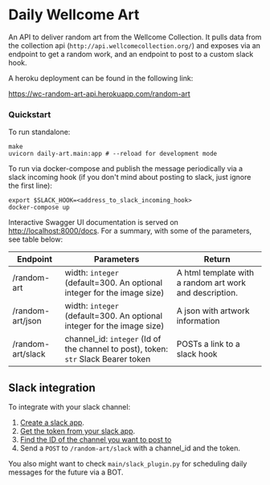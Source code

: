 # Daily Wellcome Art

An API to deliver random art from the Wellcome Collection. It pulls data from the collection api (`http://api.wellcomecollection.org/`) and exposes via an endpoint to get a random work, and an endpoint to post to a custom slack hook.

A heroku deployment can be found in the following link:

https://wc-random-art-api.herokuapp.com/random-art


### Quickstart
To run standalone:

```
make
uvicorn daily-art.main:app # --reload for development mode
```

To run via docker-compose and publish the message periodically via a slack incoming hook (if you don't mind about posting to slack, just ignore the first line):
```
export $SLACK_HOOK=<address_to_slack_incoming_hook>
docker-compose up
```


Interactive Swagger UI documentation is served on [http://localhost:8000/docs](). For a summary, with some of the parameters, see table below:


| Endpoint   |  Parameters | Return |
|---|---|--------|
| /random-art   | width: `integer` (default=300. An optional integer for the image size) | A html template with a random art work and description. |
| /random-art/json   | width: `integer` (default=300. An optional integer for the image size) | A json with artwork information |
| /random-art/slack | channel_id: `integer` (Id of the channel to post), token: `str` Slack Bearer token  |  POSTs a link to a slack hook |

## Slack integration

To integrate with your slack channel:

1. [Create a slack app](https://api.slack.com/slack-apps#creating_apps).
2. [Get the token from your slack app](https://api.slack.com/slack-apps#installing_apps).
3. [Find the ID of the channel you want to post to](https://api.slack.com/methods/channels.list)
4. Send a `POST` to `/random-art/slack` with a channel_id and the token.

You also might want to check `main/slack_plugin.py` for scheduling daily messages for the future via a BOT.
